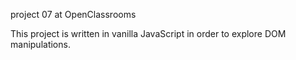 project 07 at OpenClassrooms

This project is written in vanilla JavaScript in order to explore DOM manipulations.
